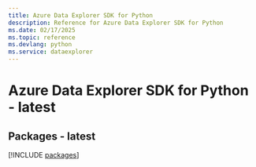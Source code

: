 ```yaml
---
title: Azure Data Explorer SDK for Python
description: Reference for Azure Data Explorer SDK for Python
ms.date: 02/17/2025
ms.topic: reference
ms.devlang: python
ms.service: dataexplorer
---
```

# Azure Data Explorer SDK for Python - latest
## Packages - latest
[!INCLUDE [packages](data-explorer-index.md)]